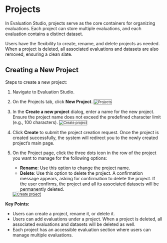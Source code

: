 # Projects

In Evaluation Studio, projects serve as the core containers for organizing evaluations. Each project can store multiple evaluations, and each evaluation contains a distinct dataset.

Users have the flexibility to create, rename, and delete projects as needed. When a project is deleted, all associated evaluations and datasets are also removed, ensuring a clean slate.

## Creating a New Project

Steps to create a new project:

1. Navigate to Evaluation Studio.
2. On the Projects tab, click **New Project**.
    <img src="../images/project.png" alt="Projects" title="Projects" style="border: 1px solid gray; zoom:80%;"> 

3. In the **Create a new project** dialog, enter a name for the new project. Ensure the project name does not exceed the predefined character limit (e.g., 100 characters).
    <img src="../images/create_new_project.png" alt="Create project" title="Create project" style="border: 1px solid gray; zoom:80%;"> 

4. Click **Create** to submit the project creation request.
Once the project is created successfully, the system will redirect you to the newly created project’s main page.

5. On the Project page, click the three dots icon in the row of the project you want to manage for the following options:
    * **Rename**: Use this option to change the project name. 
    * **Delete**: Use this option to delete the project. A confirmation message appears, asking for confirmation to delete the project. If the user confirms, the project and all its associated datasets will be permanently deleted.

    <img src="../images/project_threedots.png" alt="Create project" title="Create project" style="border: 1px solid gray; zoom:80%;"> 


**Key Points:**

* Users can create a project, rename it, or delete it.
* Users can add evaluations under a project. When a project is deleted, all associated evaluations and datasets will be deleted as well.
* Each project has an accessible evaluation section where users can manage multiple evaluations.